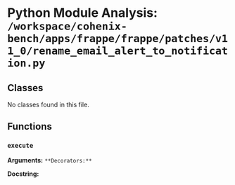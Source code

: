 # Python Module Analysis: `/workspace/cohenix-bench/apps/frappe/frappe/patches/v11_0/rename_email_alert_to_notification.py`

## Classes

No classes found in this file.


## Functions

### `execute`
**Arguments:** ``
**Decorators:** ``

**Docstring:**
```

```

